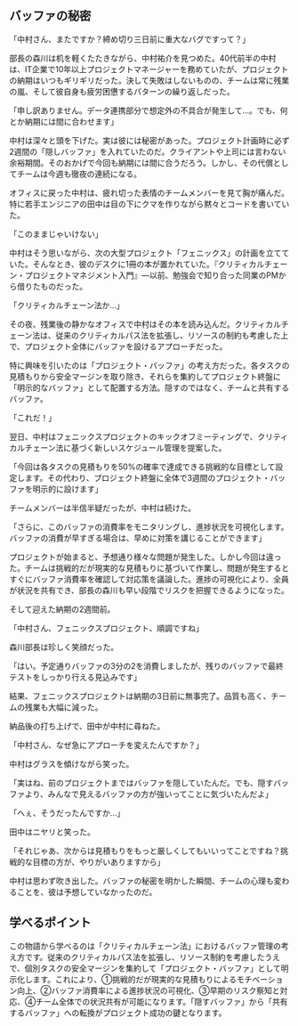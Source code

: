 ## バッファの秘密

「中村さん、またですか？締め切り三日前に重大なバグですって？」

部長の森川は机を軽くたたきながら、中村祐介を見つめた。40代前半の中村は、IT企業で10年以上プロジェクトマネージャーを務めていたが、プロジェクトの納期はいつもギリギリだった。決して失敗はしないものの、チームは常に残業の嵐、そして彼自身も疲労困憊するパターンの繰り返しだった。

「申し訳ありません。データ連携部分で想定外の不具合が発生して...。でも、何とか納期には間に合わせます」

中村は深々と頭を下げた。実は彼には秘密があった。プロジェクト計画時に必ず2週間の「隠しバッファ」を入れていたのだ。クライアントや上司には言わない余裕期間。そのおかげで今回も納期には間に合うだろう。しかし、その代償としてチームは今週も徹夜の連続になる。

オフィスに戻った中村は、疲れ切った表情のチームメンバーを見て胸が痛んだ。特に若手エンジニアの田中は目の下にクマを作りながら黙々とコードを書いていた。

「このままじゃいけない」

中村はそう思いながら、次の大型プロジェクト「フェニックス」の計画を立てていた。そんなとき、彼のデスクに1冊の本が置かれていた。『クリティカルチェーン・プロジェクトマネジメント入門』—以前、勉強会で知り合った同業のPMから借りたものだった。

「クリティカルチェーン法か...」

その夜、残業後の静かなオフィスで中村はその本を読み込んだ。クリティカルチェーン法は、従来のクリティカルパス法を拡張し、リソースの制約も考慮した上で、プロジェクト全体にバッファを設けるアプローチだった。

特に興味を引いたのは「プロジェクト・バッファ」の考え方だった。各タスクの見積もりから安全マージンを取り除き、それらを集約してプロジェクト終盤に「明示的なバッファ」として配置する方法。隠すのではなく、チームと共有するバッファ。

「これだ！」

翌日、中村はフェニックスプロジェクトのキックオフミーティングで、クリティカルチェーン法に基づく新しいスケジュール管理を提案した。

「今回は各タスクの見積もりを50%の確率で達成できる挑戦的な目標として設定します。その代わり、プロジェクト終盤に全体で3週間のプロジェクト・バッファを明示的に設けます」

チームメンバーは半信半疑だったが、中村は続けた。

「さらに、このバッファの消費率をモニタリングし、進捗状況を可視化します。バッファの消費が早すぎる場合は、早めに対策を講じることができます」

プロジェクトが始まると、予想通り様々な問題が発生した。しかし今回は違った。チームは挑戦的だが現実的な見積もりに基づいて作業し、問題が発生するとすぐにバッファ消費率を確認して対応策を議論した。進捗の可視化により、全員が状況を共有でき、部長の森川も早い段階でリスクを把握できるようになった。

そして迎えた納期の2週間前。

「中村さん、フェニックスプロジェクト、順調ですね」

森川部長は珍しく笑顔だった。

「はい。予定通りバッファの3分の2を消費しましたが、残りのバッファで最終テストをしっかり行える見込みです」

結果、フェニックスプロジェクトは納期の3日前に無事完了。品質も高く、チームの残業も大幅に減った。

納品後の打ち上げで、田中が中村に尋ねた。

「中村さん、なぜ急にアプローチを変えたんですか？」

中村はグラスを傾けながら笑った。

「実はね、前のプロジェクトまではバッファを隠していたんだ。でも、隠すバッファより、みんなで見えるバッファの方が強いってことに気づいたんだよ」

「へぇ、そうだったんですか...」

田中はニヤリと笑った。

「それじゃあ、次からは見積もりをもっと厳しくしてもいいってことですね？挑戦的な目標の方が、やりがいありますから」

中村は思わず吹き出した。バッファの秘密を明かした瞬間、チームの心理も変わることを、彼は予想していなかったのだ。

## 学べるポイント

この物語から学べるのは「クリティカルチェーン法」におけるバッファ管理の考え方です。従来のクリティカルパス法を拡張し、リソース制約を考慮したうえで、個別タスクの安全マージンを集約して「プロジェクト・バッファ」として明示化します。これにより、①挑戦的だが現実的な見積もりによるモチベーション向上、②バッファ消費率による進捗状況の可視化、③早期のリスク察知と対応、④チーム全体での状況共有が可能になります。「隠すバッファ」から「共有するバッファ」への転換がプロジェクト成功の鍵となります。